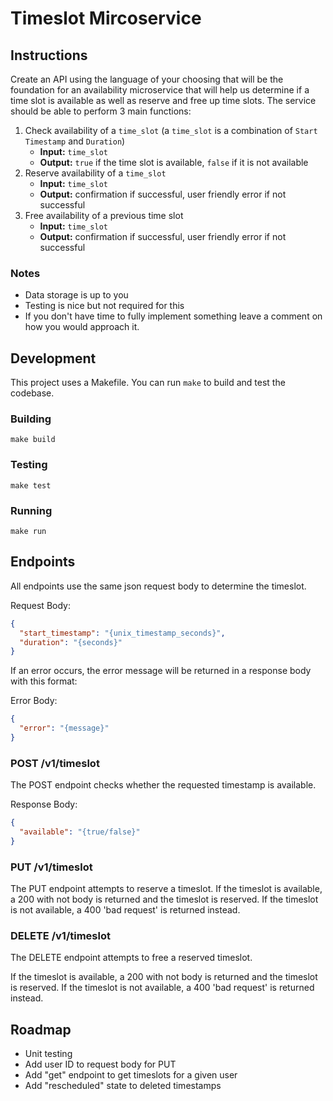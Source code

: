 # Timeslot Mircoservice

## Instructions
Create an API using the language of your choosing that will be the foundation for an availability microservice that will help us determine if a time slot is available as well as reserve and free up time slots.
The service should be able to perform 3 main functions:

1. Check availability of a `time_slot` (a `time_slot` is a combination of `Start Timestamp` and `Duration`)
   - **Input:** `time_slot`
   - **Output:** `true` if the time slot is available, `false` if it is not available
2. Reserve availability of a `time_slot`
   - **Input:** `time_slot`
   - **Output:** confirmation if successful, user friendly error if not successful
3. Free availability of a previous time slot
   - **Input:** `time_slot`
   - **Output:** confirmation if successful, user friendly error if not successful

### Notes
- Data storage is up to you
- Testing is nice but not required for this
- If you don't have time to fully implement something leave a comment on how you would approach it.

## Development
This project uses a Makefile. You can run `make` to build and test the codebase.

### Building
`make build`

### Testing
`make test`

### Running
`make run`

## Endpoints
All endpoints use the same json request body to determine the timeslot.

Request Body:
```json
{
  "start_timestamp": "{unix_timestamp_seconds}",
  "duration": "{seconds}"
}
```

If an error occurs, the error message will be returned in a response body with this format:

Error Body:
```json
{
  "error": "{message}"
}
```

### POST /v1/timeslot
The POST endpoint checks whether the requested timestamp is available.

Response Body:
```json
{
  "available": "{true/false}"
}
```

### PUT /v1/timeslot
The PUT endpoint attempts to reserve a timeslot.
If the timeslot is available, a 200 with not body is returned and the timeslot is reserved.
If the timeslot is not available, a 400 'bad request' is returned instead.

### DELETE /v1/timeslot
The DELETE endpoint attempts to free a reserved timeslot.

If the timeslot is available, a 200 with not body is returned and the timeslot is reserved.
If the timeslot is not available, a 400 'bad request' is returned instead.

## Roadmap
+ Unit testing
+ Add user ID to request body for PUT
+ Add "get" endpoint to get timeslots for a given user
+ Add "rescheduled" state to deleted timestamps

